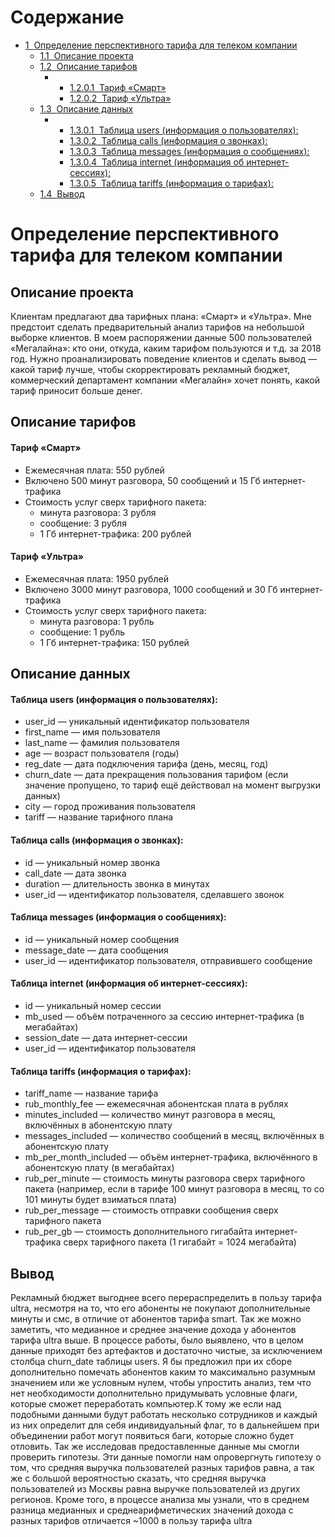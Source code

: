 <h1>Содержание<span class="tocSkip"></span></h1>
<div class="toc"><ul class="toc-item"><li><span><a href="#Определение-перспективного-тарифа-для-телеком-компании" data-toc-modified-id="Определение-перспективного-тарифа-для-телеком-компании-1"><span class="toc-item-num">1&nbsp;&nbsp;</span>Определение перспективного тарифа для телеком компании</a></span><ul class="toc-item"><li><span><a href="#Описание-проекта" data-toc-modified-id="Описание-проекта-1.1"><span class="toc-item-num">1.1&nbsp;&nbsp;</span>Описание проекта</a></span></li><li><span><a href="#Описание-тарифов" data-toc-modified-id="Описание-тарифов-1.2"><span class="toc-item-num">1.2&nbsp;&nbsp;</span>Описание тарифов</a></span><ul class="toc-item"><li><ul class="toc-item"><li><span><a href="#Тариф-«Смарт»" data-toc-modified-id="Тариф-«Смарт»-1.2.0.1"><span class="toc-item-num">1.2.0.1&nbsp;&nbsp;</span>Тариф «Смарт»</a></span></li><li><span><a href="#Тариф-«Ультра»" data-toc-modified-id="Тариф-«Ультра»-1.2.0.2"><span class="toc-item-num">1.2.0.2&nbsp;&nbsp;</span>Тариф «Ультра»</a></span></li></ul></li></ul></li><li><span><a href="#Описание-данных" data-toc-modified-id="Описание-данных-1.3"><span class="toc-item-num">1.3&nbsp;&nbsp;</span>Описание данных</a></span><ul class="toc-item"><li><ul class="toc-item"><li><span><a href="#Таблица-users-(информация-о-пользователях):" data-toc-modified-id="Таблица-users-(информация-о-пользователях):-1.3.0.1"><span class="toc-item-num">1.3.0.1&nbsp;&nbsp;</span>Таблица users (информация о пользователях):</a></span></li><li><span><a href="#Таблица-calls-(информация-о-звонках):" data-toc-modified-id="Таблица-calls-(информация-о-звонках):-1.3.0.2"><span class="toc-item-num">1.3.0.2&nbsp;&nbsp;</span>Таблица calls (информация о звонках):</a></span></li><li><span><a href="#Таблица-messages-(информация-о-сообщениях):" data-toc-modified-id="Таблица-messages-(информация-о-сообщениях):-1.3.0.3"><span class="toc-item-num">1.3.0.3&nbsp;&nbsp;</span>Таблица messages (информация о сообщениях):</a></span></li><li><span><a href="#Таблица-internet-(информация-об-интернет-сессиях):" data-toc-modified-id="Таблица-internet-(информация-об-интернет-сессиях):-1.3.0.4"><span class="toc-item-num">1.3.0.4&nbsp;&nbsp;</span>Таблица internet (информация об интернет-сессиях):</a></span></li><li><span><a href="#Таблица-tariffs-(информация-о-тарифах):" data-toc-modified-id="Таблица-tariffs-(информация-о-тарифах):-1.3.0.5"><span class="toc-item-num">1.3.0.5&nbsp;&nbsp;</span>Таблица tariffs (информация о тарифах):</a></span></li></ul></li></ul></li><li><span><a href="#Вывод" data-toc-modified-id="Вывод-1.4"><span class="toc-item-num">1.4&nbsp;&nbsp;</span>Вывод</a></span></li></ul></li></ul></div>

# Определение перспективного тарифа для телеком компании
## Описание проекта
Клиентам предлагают два тарифных плана: «Смарт» и «Ультра». 
Мне предстоит сделать предварительный анализ тарифов на небольшой выборке клиентов. В моем распоряжении данные 500 пользователей «Мегалайна»: кто они, откуда, каким тарифом пользуются и т.д. за 2018 год. Нужно проанализировать поведение клиентов и сделать вывод — какой тариф лучше, чтобы скорректировать рекламный бюджет, коммерческий департамент компании «Мегалайн» хочет понять, какой тариф приносит больше денег.
## Описание тарифов

#### Тариф «Смарт»
- Ежемесячная плата: 550 рублей
- Включено 500 минут разговора, 50 сообщений и 15 Гб интернет-трафика
- Стоимость услуг сверх тарифного пакета:
  - минута разговора: 3 рубля
  - сообщение: 3 рубля
  - 1 Гб интернет-трафика: 200 рублей
#### Тариф «Ультра»
- Ежемесячная плата: 1950 рублей
- Включено 3000 минут разговора, 1000 сообщений и 30 Гб интернет-трафика
- Стоимость услуг сверх тарифного пакета:
  - минута разговора: 1 рубль
  - сообщение: 1 рубль
  - 1 Гб интернет-трафика: 150 рублей
## Описание данных

#### Таблица users (информация о пользователях):
- user_id — уникальный идентификатор пользователя
- first_name — имя пользователя
- last_name — фамилия пользователя
- age — возраст пользователя (годы)
- reg_date — дата подключения тарифа (день, месяц, год)
- churn_date — дата прекращения пользования тарифом (если значение пропущено, то тариф ещё действовал на момент выгрузки данных)
- city — город проживания пользователя
- tariff — название тарифного плана
#### Таблица calls (информация о звонках):
- id — уникальный номер звонка
- call_date — дата звонка
- duration — длительность звонка в минутах
- user_id — идентификатор пользователя, сделавшего звонок
#### Таблица messages (информация о сообщениях):
- id — уникальный номер сообщения
- message_date — дата сообщения
- user_id — идентификатор пользователя, отправившего сообщение
#### Таблица internet (информация об интернет-сессиях):
- id — уникальный номер сессии
- mb_used — объём потраченного за сессию интернет-трафика (в мегабайтах)
- session_date — дата интернет-сессии
- user_id — идентификатор пользователя
#### Таблица tariffs (информация о тарифах):
- tariff_name — название тарифа
- rub_monthly_fee — ежемесячная абонентская плата в рублях
- minutes_included — количество минут разговора в месяц, включённых в абонентскую плату
- messages_included — количество сообщений в месяц, включённых в абонентскую плату
- mb_per_month_included — объём интернет-трафика, включённого в абонентскую плату (в мегабайтах)
- rub_per_minute — стоимость минуты разговора сверх тарифного пакета (например, если в тарифе 100 минут разговора в месяц, то со 101 минуты будет взиматься плата)
- rub_per_message — стоимость отправки сообщения сверх тарифного пакета
- rub_per_gb — стоимость дополнительного гигабайта интернет-трафика сверх тарифного пакета (1 гигабайт = 1024 мегабайта)

## Вывод
Рекламный бюджет выгоднее всего перераспределить в пользу тарифа ultra, несмотря на то, что его абоненты не покупают дополнительные минуты и смс, в отличие от абонентов тарифа smart. Так же можно заметить, что медианное и среднее значение дохода у абонентов тарифа ultra выше.
В процессе работы, было выявлено, что в целом данные приходят без артефактов и достаточно чистые, за исключением столбца churn_date таблицы users. Я бы предложил при их сборе дополнительно помечать абонентов каким то максимально разумным значением или же условным нулем, чтобы упростить анализ, тем что нет необходимости дополнительно придумывать условные флаги, которые сможет переработать компьютер.К тому же если над подобными данными будут работать несколько сотрудников и каждый из них определит для себя индивидуальный флаг, то в дальнейшем при объединении работ могут появиться баги, которые сложно будет отловить.
Так же исследовав предоставленные данные мы смогли проверить гипотезы. Эти данные помогли нам опровергнуть гипотезу о том, что средняя выручка пользователей разных тарифов равна, а так же с большой вероятностью сказать, что средняя выручка пользователей из Москвы равна выручке пользователей из других регионов.
Кроме того, в процессе анализа мы узнали, что в среднем разница медианных и среднеарифметических значений дохода с разных тарифов отличается ~1000 в пользу тарифа ultra
